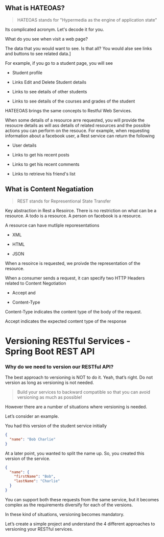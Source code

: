## What is HATEOAS?

> HATEOAS stands for "Hypermedia as the engine of application state"

Its complicated acronym. Let's decode it for you.

What do you see when visit a web page?

The data that you would want to see. Is that all? You would alse see links and buttons to see related data.]

For example, if you go to a student page, you will see

* Student profile

* Links Edit and Delete Student details

* Links to see details of other students

* Links to see details of the courses and grades of the student

HATEEOAS brings the same concepts to Restful Web Services.

When some details of a resource arre requested, you will provide the resoucre details as will ass details of related resources and the possible actions you can perform on the resouce. For example, when requesting information about a facebook user, a Rest service can return the following

* User details

* Links to get his recent posts

* Links to get his recent comments

* Links to retrieve his friend's list

## What is Content Negatiation

> REST stands for Representional State Transfer

Key abstraction in Rest a Resoirce. There is no restriction on what can be a resource. A todo is a resource. A person on facebook is a resource.

A resource can have mutliple reporesentations

* XML

* HTML

* JSON

When a resoirce is requested, we proivde the representation of the resource.

When a consumer sends a request, it can specify two HTTP Headers related to Content Negotiation

* Accept and

* Content-Type

Content-Type indicates the content type of the body of the request.

Accept indicates the expected content type of the response


# Versioning RESTful Services - Spring Boot REST API

### Why do we need to version our RESTful API?

The best approach to versioning is NOT to do it. Yeah, that’s right. Do not version as long as versioning is not needed.

> Build your services to backward compatible so that you can avoid versioning as much as possible!

However there are a number of situations where versioning is needed.

Let’s consider an example.

You had this version of the student service initially


```json
{
  "name": "Bob Charlie"
}
```

At a later point, you wanted to split the name up. So, you created this version of the service.

```json
{
  "name": {
    "firstName": "Bob",
    "lastName": "Charlie"
  }
}
```

You can support both these requests from the same service, but it becomes complex as the requirements diversify for each of the versions.

In these kind of situations, versioning becomes mandatory.

Let’s create a simple project and understand the 4 different approaches to versioning your RESTful services.


